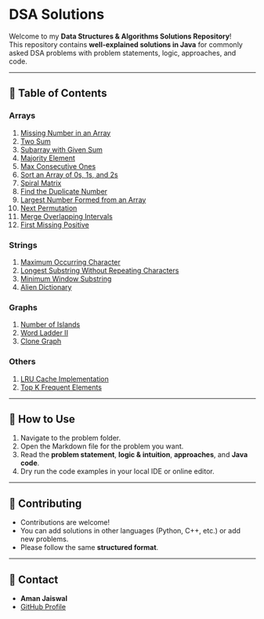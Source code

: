# DSA Solutions

Welcome to my **Data Structures & Algorithms Solutions Repository**!  
This repository contains **well-explained solutions in Java** for commonly asked DSA problems with problem statements, logic, approaches, and code.

---

## 🔹 Table of Contents

### Arrays
1. [Missing Number in an Array](questions/arrays/missing_number.md)
2. [Two Sum](questions/arrays/two_sum.md)
3. [Subarray with Given Sum](questions/arrays/subarray_sum.md)
4. [Majority Element](questions/arrays/majority_element.md)
5. [Max Consecutive Ones](questions/arrays/max_consecutive_ones.md)
6. [Sort an Array of 0s, 1s, and 2s](questions/arrays/sort_0_1_2.md)
7. [Spiral Matrix](questions/arrays/spiral_matrix.md)
8. [Find the Duplicate Number](questions/arrays/find_duplicate_number.md)
9. [Largest Number Formed from an Array](questions/arrays/largest_number.md)
10. [Next Permutation](questions/arrays/next_permutation.md)
11. [Merge Overlapping Intervals](questions/arrays/merge_intervals.md)
12. [First Missing Positive](questions/arrays/first_missing_positive.md)

### Strings
1. [Maximum Occurring Character](questions/strings/max_occurring_char.md)
2. [Longest Substring Without Repeating Characters](questions/strings/longest_substring_no_repeat.md)
3. [Minimum Window Substring](questions/strings/minimum_window_substring.md)
4. [Alien Dictionary](questions/strings/alien_dictionary.md)

### Graphs
1. [Number of Islands](questions/graphs/number_of_islands.md)
2. [Word Ladder II](questions/graphs/word_ladder_II.md)
3. [Clone Graph](questions/graphs/clone_graph.md)

### Others
1. [LRU Cache Implementation](questions/others/lru_cache.md)
2. [Top K Frequent Elements](questions/others/top_k_frequent.md)

---

## 🔹 How to Use
1. Navigate to the problem folder.
2. Open the Markdown file for the problem you want.
3. Read the **problem statement**, **logic & intuition**, **approaches**, and **Java code**.
4. Dry run the code examples in your local IDE or online editor.

---

## 🔹 Contributing
- Contributions are welcome!
- You can add solutions in other languages (Python, C++, etc.) or add new problems.
- Please follow the same **structured format**.

---

## 🔹 Contact
- **Aman Jaiswal**
- [GitHub Profile](https://github.com/amanjaiswal30)
